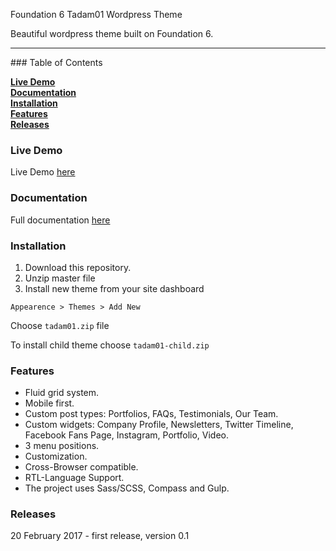 Foundation 6 Tadam01 Wordpress Theme

Beautiful wordpress theme built on Foundation 6. 

<hr>
### Table of Contents

**[Live Demo](#live-demo)**  
**[Documentation](#documentation)**  
**[Installation](#installation)**  
**[Features](#features)**  
**[Releases](#releases)**  

### Live Demo
Live Demo [here](http://www.01.tadam.co.il/)

### Documentation
Full documentation [here](http://docs.01.tadam.co.il/)

### Installation
1. Download this repository.
2. Unzip master file
3. Install new theme from your site dashboard
```
Appearence > Themes > Add New
```
Choose `tadam01.zip` file


To install child theme choose `tadam01-child.zip`

### Features
+ Fluid grid system. 
+ Mobile first. 
+ Custom post types: Portfolios, FAQs, Testimonials, Our Team. 
+ Custom widgets: Company Profile, Newsletters, Twitter Timeline, Facebook Fans Page, Instagram, Portfolio, Video. 
+ 3 menu positions. 
+ Customization. 
+ Cross-Browser compatible. 
+ RTL-Language Support. 
+ The project uses Sass/SCSS, Compass and Gulp.

### Releases
20 February 2017 - first release, version 0.1
